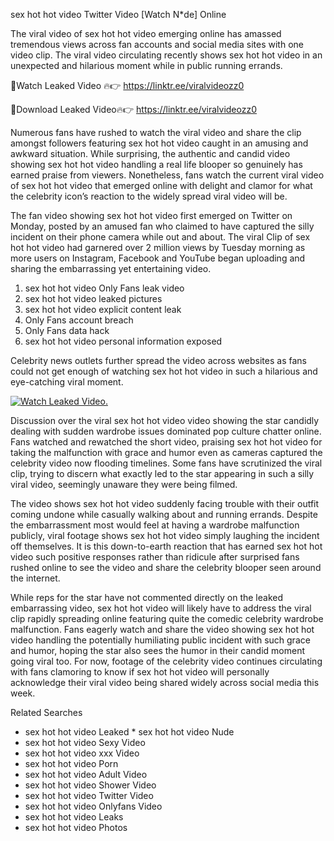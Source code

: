 ﻿sex hot hot video Twitter Video [Watch N*de] Online

The viral video of ﻿sex hot hot video emerging online has amassed tremendous views across fan accounts and social media sites with one video clip. The viral video circulating recently shows ﻿sex hot hot video in an unexpected and hilarious moment while in public running errands. 

🔴Watch Leaked Video 🔥👉  https://linktr.ee/viralvideozz0 

🔴Download Leaked Video🔥👉  https://linktr.ee/viralvideozz0 

Numerous fans have rushed to watch the viral video and share the clip amongst followers featuring ﻿sex hot hot video caught in an amusing and awkward situation. While surprising, the authentic and candid video showing ﻿sex hot hot video handling a real life blooper so genuinely has earned praise from viewers. Nonetheless, fans watch the current viral video of ﻿sex hot hot video that emerged online with delight and clamor for what the celebrity icon’s reaction to the widely spread viral video will be.

The fan video showing ﻿sex hot hot video first emerged on Twitter on Monday, posted by an amused fan who claimed to have captured the silly incident on their phone camera while out and about. The viral Clip of ﻿sex hot hot video had garnered over 2 million views by Tuesday morning as more users on Instagram, Facebook and YouTube began uploading and sharing the embarrassing yet entertaining video. 

1. ﻿sex hot hot video Only Fans leak video
2. ﻿sex hot hot video leaked pictures
3. ﻿sex hot hot video explicit content leak
4. Only Fans account breach
5. Only Fans data hack
6. ﻿sex hot hot video personal information exposed

Celebrity news outlets further spread the video across websites as fans could not get enough of watching ﻿sex hot hot video in such a hilarious and eye-catching viral moment. 

[![Watch Leaked Video.](https://miro.medium.com/v2/resize:fit:828/format:webp/1*cilzJN44JGOrTw9NJCrNHA.gif "Watch Leaked Video")](https://linktr.ee/viralvideozz0)

Discussion over the viral ﻿sex hot hot video video showing the star candidly dealing with sudden wardrobe issues dominated pop culture chatter online. Fans watched and rewatched the short video, praising ﻿sex hot hot video for taking the malfunction with grace and humor even as cameras captured the celebrity video now flooding timelines. Some fans have scrutinized the viral clip, trying to discern what exactly led to the star appearing in such a silly viral video, seemingly unaware they were being filmed.

The video shows ﻿sex hot hot video suddenly facing trouble with their outfit coming undone while casually walking about and running errands. Despite the embarrassment most would feel at having a wardrobe malfunction publicly, viral footage shows ﻿sex hot hot video simply laughing the incident off themselves. It is this down-to-earth reaction that has earned ﻿sex hot hot video such positive responses rather than ridicule after surprised fans rushed online to see the video and share the celebrity blooper seen around the internet.  

While reps for the star have not commented directly on the leaked embarrassing video, ﻿sex hot hot video will likely have to address the viral clip rapidly spreading online featuring quite the comedic celebrity wardrobe malfunction. Fans eagerly watch and share the video showing ﻿sex hot hot video handling the potentially humiliating public incident with such grace and humor, hoping the star also sees the humor in their candid moment going viral too. For now, footage of the celebrity video continues circulating with fans clamoring to know if ﻿sex hot hot video will personally acknowledge their viral video being shared widely across social media this week.

Related Searches
* ﻿sex hot hot video Leaked
﻿* sex hot hot video Nude
* ﻿sex hot hot video Sexy Video
* ﻿sex hot hot video xxx Video
* ﻿sex hot hot video Porn
* ﻿sex hot hot video Adult Video
* ﻿sex hot hot video Shower Video
* ﻿sex hot hot video Twitter Video
* ﻿sex hot hot video Onlyfans Video
* ﻿sex hot hot video Leaks
* ﻿sex hot hot video Photos